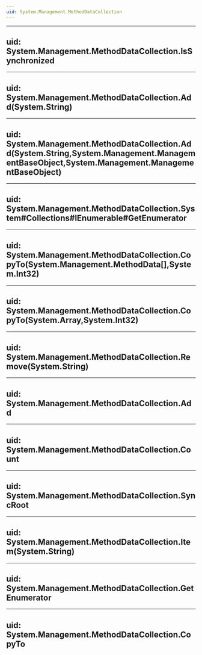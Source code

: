 ```yaml
---
uid: System.Management.MethodDataCollection
---
```


---
uid: System.Management.MethodDataCollection.IsSynchronized
---

---
uid: System.Management.MethodDataCollection.Add(System.String)
---

---
uid: System.Management.MethodDataCollection.Add(System.String,System.Management.ManagementBaseObject,System.Management.ManagementBaseObject)
---

---
uid: System.Management.MethodDataCollection.System#Collections#IEnumerable#GetEnumerator
---

---
uid: System.Management.MethodDataCollection.CopyTo(System.Management.MethodData[],System.Int32)
---

---
uid: System.Management.MethodDataCollection.CopyTo(System.Array,System.Int32)
---

---
uid: System.Management.MethodDataCollection.Remove(System.String)
---

---
uid: System.Management.MethodDataCollection.Add
---

---
uid: System.Management.MethodDataCollection.Count
---

---
uid: System.Management.MethodDataCollection.SyncRoot
---

---
uid: System.Management.MethodDataCollection.Item(System.String)
---

---
uid: System.Management.MethodDataCollection.GetEnumerator
---

---
uid: System.Management.MethodDataCollection.CopyTo
---
